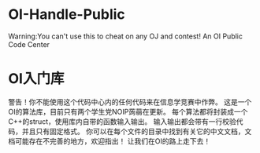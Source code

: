 # OI-Handle-Public
Warning:You can't use this to cheat on any OJ and contest!
An OI Public Code Center
# OI入门库
警告！你不能使用这个代码中心内的任何代码来在信息学竞赛中作弊。
这是一个OI的算法库，目前只有两个学生党NOIP蒟蒻在更新。
每个算法都将封装成一个C++的struct，使用库内自带的函数输入输出。
输入输出都会带有一行校验代码，并且只有固定格式。
你可以在每个文件的目录中找到有关它的中文文档，文档可能存在不完善的地方，欢迎指出！
让我们在OI的路上走下去！
